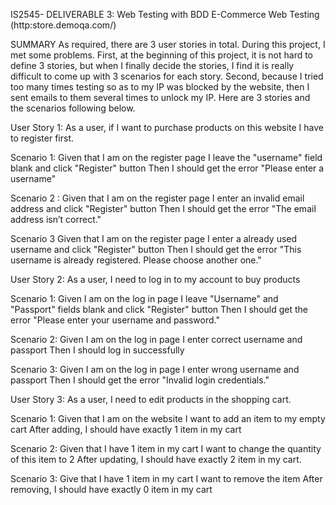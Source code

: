 IS2545- DELIVERABLE 3: Web Testing with BDD
E-Commerce Web Testing (http:store.demoqa.com/)

SUMMARY
As required, there are 3 user stories in total. 
During this project, I met some problems.
First, at the beginning of this project, it is not hard to define 3 stories, but when I finally decide the stories, I find it is really difficult to come up with 3 scenarios for each story. 
Second, because I tried too many times testing so as to my IP was blocked by the website, then I sent emails to them several times to unlock my IP. 
Here are 3 stories and the scenarios following below.

User Story 1: 
As a user, if I want to purchase products on this website I have to register first. 

Scenario 1:
Given that I am on the register page
I leave the "username" field blank and click "Register" button
Then I should get the error "Please enter a username"

Scenario 2	:
Given that I am on the register page
I enter an invalid email address and click "Register" button
Then I should get the error "The email address isn’t correct."

Scenario 3
Given that I am on the register page
I enter a already used username and click "Register" button
Then I should get the error "This username is already registered. Please choose another one."

User Story 2: 
As a user, I need to log in to my account to buy products

Scenario 1:
Given I am on the log in page
I leave "Username" and "Passport" fields blank and click "Register" button
Then I should get the error "Please enter your username and password."

Scenario 2:
Given I am on the log in page
I enter correct username and passport
Then I should log in successfully

Scenario 3:
Given I am on the log in page
I enter wrong username and passport
Then I should get the error "Invalid login credentials."


User Story 3: 
As a user, I need to edit products in the shopping cart.

Scenario 1:
Given that I am on the website
I want to add an item to my empty cart
After adding, I should have exactly 1 item in my cart

Scenario 2:
Given that I have 1 item in my cart
I want to change the quantity of this item to 2
After updating, I should have exactly 2 item in my cart.

Scenario 3:
Give that I have 1 item in my cart
I want to remove the item
After removing, I should have exactly 0 item in my cart
